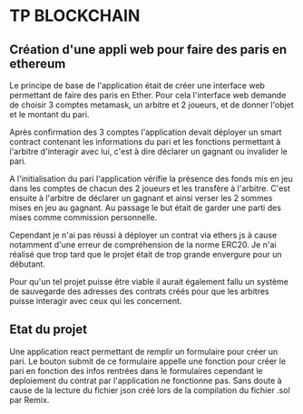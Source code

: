 # TP BLOCKCHAIN

## Création d'une appli web pour faire des paris en ethereum

Le principe de base de l'application était de créer une interface web permettant de faire des paris en Ether.
Pour cela l'interface web demande de choisir 3 comptes metamask, un arbitre et 2 joueurs, et de donner l'objet et le montant du pari.

Après confirmation des 3 comptes l'application devait déployer un smart contract contenant les informations du pari et les fonctions permettant à l'arbitre d'interagir avec lui, c'est à dire déclarer un gagnant ou invalider le pari.

A l'initialisation du pari l'application vérifie la présence des fonds mis en jeu dans les comptes de chacun des 2 joueurs et les transfère à l'arbitre. C'est ensuite à l'arbitre de déclarer un gagnant et ainsi verser les 2 sommes mises en jeu au gagnant. Au passage le but était de garder une parti des mises comme commission personnelle.

Cependant je n'ai pas réussi à déployer un contrat via ethers js à cause notamment d'une erreur de compréhension de la norme ERC20. Je n'ai réalisé que trop tard que le projet était de trop grande envergure pour un débutant.

Pour qu'un tel projet puisse être viable il aurait également fallu un système de sauvegarde des adresses des contrats créés pour que les arbitres puisse interagir avec ceux qui les concernent.

## Etat du projet

Une application react permettant de remplir un formulaire pour créer un pari. Le bouton submit de ce formulaire appelle une fonction pour créer le pari en fonction des infos rentrées dans le formulaires cependant le deploiement du contrat par l'application ne fonctionne pas. Sans doute à cause de la lecture du fichier json créé lors de la compilation du fichier .sol par Remix.
